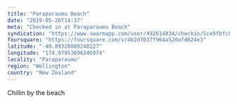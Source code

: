 ```yaml
---
title: "Paraparaumu Beach"
date: "2019-05-26T14:37"
meta: "Checked in at Paraparaumu Beach"
syndication: "https://www.swarmapp.com/user/492614834/checkin/5ce9fbfc829b0c0038133f35"
foursquare: "https://foursquare.com/v/4b2d7037f964a520afd624e3"
latitude: "-40.89328889240227"
longitude: "174.97953696346974"
locality: "Paraparaumu"
region: "Wellington"
country: "New Zealand"
---
```

Chillin by the beach
